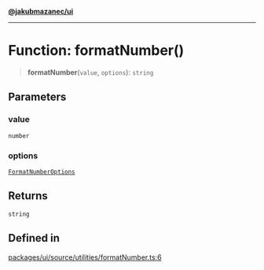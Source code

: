[**@jakubmazanec/ui**](../README.md)

---

# Function: formatNumber()

> **formatNumber**(`value`, `options`): `string`

## Parameters

### value

`number`

### options

[`FormatNumberOptions`](../type-aliases/FormatNumberOptions.md)

## Returns

`string`

## Defined in

[packages/ui/source/utilities/formatNumber.ts:6](https://github.com/jakubmazanec/tools/blob/0633c96618f3c6692ade528aee0f27ac091468a5/packages/ui/source/utilities/formatNumber.ts#L6)
